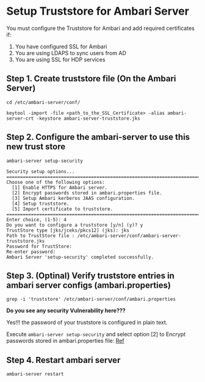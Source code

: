 # Setup Truststore for Ambari Server


You must configure the Truststore for Ambari and add required certificates if:
  1) You have configured SSL for Ambari 
  2) You are using LDAPS to sync users from AD
  3) You are using SSL for HDP services


## Step 1. Create truststore file (On the Ambari Server)

```
cd /etc/ambari-server/conf/

keytool -import -file <path_to_the_SSL_Certificate> -alias ambari-server-crt -keystore ambari-server-truststore.jks

```

## Step 2. Configure the ambari-server to use this new trust store

`ambari-server setup-security`

```
Security setup options...
===========================================================================
Choose one of the following options:
  [1] Enable HTTPS for Ambari server.
  [2] Encrypt passwords stored in ambari.properties file.
  [3] Setup Ambari kerberos JAAS configuration.
  [4] Setup truststore.
  [5] Import certificate to truststore.
===========================================================================
Enter choice, (1-5): 4
Do you want to configure a truststore [y/n] (y)? y
TrustStore type [jks/jceks/pkcs12] (jks): jks
Path to TrustStore file : /etc/ambari-server/conf/ambari-server-truststore.jks
Password for TrustStore:
Re-enter password:
Ambari Server 'setup-security' completed successfully.
```

## Step 3. (Optinal) Verify truststore entries in ambari server configs (ambari.properties)

`grep -i 'truststore' /etc/ambari-server/conf/ambari.properties`

__Do you see any security Vulnerability here???__

Yes!!! the password of your truststore is configured in plain text.


Execute `ambari-server setup-security` and select option [2] to Encrypt passwords stored in ambari.properties file: [Ref](https://docs.hortonworks.com/HDPDocuments/Ambari-2.6.2.2/bk_ambari-security/content/optional_encrypt_database_and_ldap_passwords.html)



## Step 4. Restart ambari server

`ambari-server restart`
